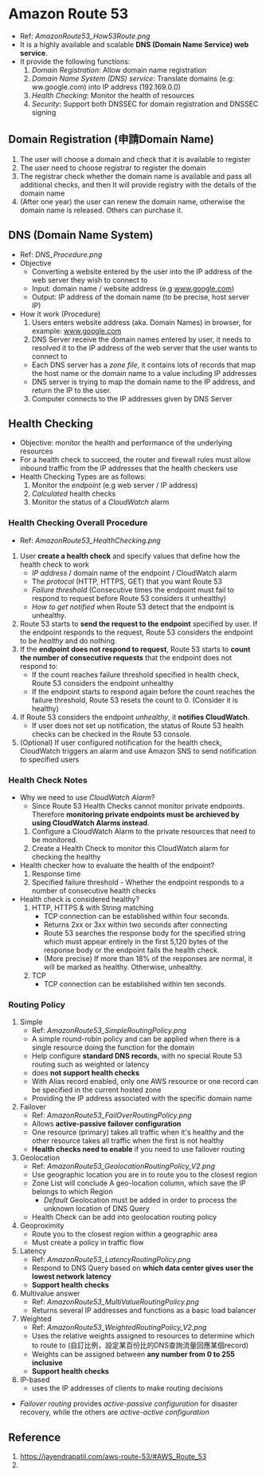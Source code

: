# Amazon Route 53
* Ref: *AmazonRoute53_How53Route.png*
* It is a highly available and scalable **DNS (Domain Name Service) web service**.
* It provide the following functions:
  1. *Domain Registration*: Allow domain name registration
  2. *Domain Name System (DNS) service*: Translate domains (e.g: ww.google.com) into IP address (192.169.0.0)
  3. *Health Checking*: Monitor the health of resources 
  4. *Security*: Support both DNSSEC for domain registration and DNSSEC signing

## Domain Registration (申請Domain Name)
1. The user will choose a domain and check that it is available to register
2. The user need to choose registrar to register the domain
3. The registrar check whether the domain name is available and pass all additional checks, and then It will provide registry with the details of the domain name
4. (After one year) the user can renew the domain name, otherwise the domain name is released. Others can purchase it.

## DNS (Domain Name System)
* Ref: *DNS_Procedure.png*
* Objective
  * Converting a website entered by the user into the IP address of the web server they wish to connect to
  * Input: domain name / website address (e.g www.google.com)
  * Output: IP address of the domain name (to be precise, host server IP)
* How it work (Procedure)
  1. Users enters website address (aka. Domain Names) in browser, for example: www.google.com
  2. DNS Server receive the domain names entered by user, it needs to resolved it to the IP address of the web server that the user wants to connect to
    * Each DNS server has a *zone file*, it contains lots of records that map the host name or the domain name to a value including IP addresses
    * DNS server is trying to map the domain name to the IP address, and return the IP to the user.
  3. Computer connects to the IP addresses given by DNS Server

## Health Checking
* Objective: monitor the health and performance of the underlying resources
* For a health check to succeed, the router and firewall rules must allow inbound traffic from the IP addresses that the health checkers use
* Health Checking Types are as follows:
    1. Monitor the *endpoint* (e.g web server / IP address)
    2. *Calculated* health checks
    3. Monitor the status of a *CloudWatch* alarm

### Health Checking Overall Procedure 
* Ref: *AmazonRoute53_HealthChecking.png*
1. User **create a health check** and specify values that define how the health check to work
   * *IP address* / domain name of the endpoint / CloudWatch alarm
   * The *protocol* (HTTP, HTTPS, GET) that you want Route 53 
   * *Failure threshold* (Consecutive times the endpoint must fail to respond to request before Route 53 considers it unhealthy)
   * *How to get notified* when Route 53 detect that the endpoint is unhealthy.
2. Route 53 starts to **send the request to the endpoint** specified by user. If the endpoint responds to the request, Route 53 considers the endpoint to be *healthy* and do nothing.
3. If the **endpoint does not respond to request**, Route 53 starts to **count the number of consecutive requests** that the endpoint does not respond to:
   * If the count reaches failure threshold specified in health check, Route 53 considers the endpoint unhealthy
   * If the endpoint starts to respond again before the count reaches the failure threshold, Route 53 resets the count to 0. (Consider it is healthy)
4. If Route 53 considers the endpoint *unhealthy*, it **notifies CloudWatch**.
   * If user does not set up notification, the status of Route 53 health checks can be checked in the Route 53 console.
5. (Optional) If user configured notification for the health check, CloudWatch triggers an alarm and use Amazon SNS to send notification to specified users

### Health Check Notes
* Why we need to use *CloudWatch Alarm*?
  * Since Route 53 Health Checks cannot monitor private endpoints. Therefore **monitoring private endpoints must be archieved by using CloudWatch Alarms instead**.
  1. Configure a CloudWatch Alarm to the private resources that need to be monitored.
  2. Create a Health Check to monitor this CloudWatch alarm for checking the healthy 
* Health checker how to evaluate the health of the endpoint?
  1. Response time
  2. Specified failure threshold - Whether the endpoint responds to a number of consecutive health checks
* Health check is considered healthy?
  1. HTTP, HTTPS & with String matching
      * TCP connection can be established within four seconds.
      * Returns 2xx or 3xx within two seconds after connecting
      * Route 53 searches the response body for the specified string which must appear entirely in the first 5,120 bytes of the response body or the endpoint fails the health check.
      * (More precise) If more than 18% of the responses are normal, it will be marked as healthy. Otherwise, unhealthy.
  2. TCP
      * TCP connection can be established within ten seconds.

### Routing Policy
1. Simple
   * Ref: *AmazonRoute53_SimpleRoutingPolicy.png*
   * A simple round-robin policy and can be applied when there is a single resource doing the function for the domain
   * Help configure **standard DNS records**, with no special Route 53 routing such as weighted or latency
   * does **not support health checks**
   * With Alias record enabled, only one AWS resource or one record can be specified in the current hosted zone
   * Providing the IP address associated with the specific domain name
2. Failover
   * Ref: *AmazonRoute53_FailOverRoutingPolicy.png*
   * Allows **active-passive failover configuration**
   * One resource (primary) takes all traffic when it's healthy and the other resource takes all traffic when the first is not healthy
   * **Health checks need to enable** if you need to use failover routing
3. Geolocation
   * Ref: *AmazonRoute53_GeolocationRoutingPolicy_V2.png*
   * Use geographic location you are in to route you to the closest region
   * Zone List will conclude A geo-location column, which save the IP belongs to which Region
      * *Default* Geolocation must be added in order to process the unknown location of DNS Query 
   * Health Check can be add into geolocation routing policy
4. Geoproximity
   * Route you to the closest region within a geographic area
   * Must create a policy in traffic flow
5. Latency
   * Ref: *AmazonRoute53_LatencyRoutingPolicy.png*
   * Respond to DNS Query based on **which data center gives user the lowest network latency**
   * **Support health checks**
6. Multivalue answer
   * Ref: *AmazonRoute53_MultiValueRoutingPolicy.png*
   * Returns several IP addresses and functions as a basic load balancer
7. Weighted
   * Ref: *AmazonRoute53_WeightedRoutingPolicy_V2.png*
   * Uses the relative weights assigned to resources to determine which to route to (自訂比例，設定某百份比的DNS查詢流量回應某個record)
   * Weights can be assigned between **any number from 0 to 255 inclusive**
   * **Support health checks**
8. IP-based
   * uses the IP addresses of clients to make routing decisions
* *Failover routing* provides *active-passive configuration* for disaster recovery, while the others are *active-active configuration*


## Reference
1. https://jayendrapatil.com/aws-route-53/#AWS_Route_53
2. 